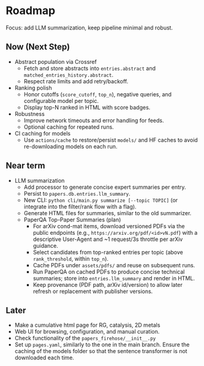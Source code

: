 # Roadmap

Focus: add LLM summarization, keep pipeline minimal and robust.

## Now (Next Step)
- Abstract population via Crossref
  - Fetch and store abstracts into `entries.abstract` and `matched_entries_history.abstract`.
  - Respect rate limits and add retry/backoff.
- Ranking polish
  - Honor cutoffs (`score_cutoff`, `top_n`), negative queries, and configurable model per topic.
  - Display top-N ranked in HTML with score badges.
- Robustness
  - Improve network timeouts and error handling for feeds.
  - Optional caching for repeated runs.
 - CI caching for models
   - Use `actions/cache` to restore/persist `models/` and HF caches to avoid re-downloading models on each run.

## Near term
- LLM summarization
  - Add processor to generate concise expert summaries per entry.
  - Persist to `papers.db.entries.llm_summary`.
  - New CLI: `python cli/main.py summarize [--topic TOPIC]` (or integrate into the filter/rank flow with a flag).
  - Generate HTML files for summaries, similar to the old summarizer.
  - PaperQA Top-Paper Summaries (plan)
    - For arXiv cond-mat items, download versioned PDFs via the public endpoints (e.g., `https://arxiv.org/pdf/<id>vN.pdf`) with a descriptive User-Agent and ~1 request/3s throttle per arXiv guidance.
    - Select candidates from top-ranked entries per topic (above `rank_threshold`, within `top_n`).
    - Cache PDFs under `assets/pdfs/` and reuse on subsequent runs.
    - Run PaperQA on cached PDFs to produce concise technical summaries; store into `entries.llm_summary` and render in HTML.
    - Keep provenance (PDF path, arXiv id/version) to allow later refresh or replacement with publisher versions.

## Later
- Make a cumulative html page for RG, catalysis, 2D metals
- Web UI for browsing, configuration, and manual curation.
- Check functionality of the `papers_firehose/__init__.py`
- Set up `pages.yaml`, similarly to the one in the main branch. Ensure the caching of the models folder so that the sentence transformer is not downloaded each time.
